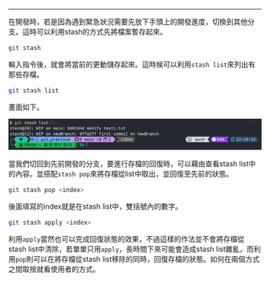 
---

在開發時，若是因為遇到緊急狀況需要先放下手頭上的開發進度，切換到其他分支。這時可以利用stash的方式先將檔案暫存起來。

```bash
git stash
```

輸入指令後，就會將當前的更動儲存起來。這時候可以利用`stash list`來列出有那些存檔。
```bash
git stash list
```

畫面如下。

![stashlist_snapshot](../image/stashlist_snapshot.png)


當我們切回到先前開發的分支，要進行存檔的回復時，可以藉由查看stash list中的內容。並搭配`stash pop`來將存檔從list中取出，並回復至先前的狀態。

```bash
git stash pop <index>
```

後面填寫的index就是在stash list中，雙括號內的數字。

```bash
git stash apply <index>
```
利用`apply`當然也可以完成回復狀態的效果，不過這樣的作法並不會將存檔從stash list中清除，若單單只用`apply`，長時間下來可能會造成stash list雜亂，而利用`pop`則可以在將存檔從stash list移除的同時，回復存檔的狀態。如何在兩個方式之間取捨就看使用者的方式。